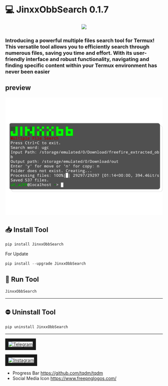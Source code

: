 # 💻 JinxxObbSearch 0.1.7

<p align="center">
    <!--     You can add your logo in the _src_ below -->
    <img src="https://www.amug.com/wp-content/uploads/2016/09/you-logo-here-300x106.png" />
</p>


### Introducing a powerful **multiple files search tool** for Termux! This versatile tool allows you to efficiently search through numerous files, saving you time and effort. With its user-friendly interface and robust functionality, navigating and finding specific content within your Termux environment has never been easier



## preview
![screenshot](/screenshot.png)

## 📥 Install Tool
```python
pip install JinxxObbSearch
```
For Update
```python
pip install --upgrade JinxxObbSearch
```
## 🚀 Run Tool
```python
JinxxObbSearch
```
---
## ⛔ Uninstall Tool
```python
pip uninstall JinxxObbSearch
```
---


<a href="https://t.me/Jinxx6_6_real_1" target="_blank"><img src="https://www.freepnglogos.com/uploads/telegram-logo-png-0.png" 
alt="Telegram" width="100" height="100" border="10" /></a>

<a href="https://www.instagram.com/jinxx6_6/?igshid=MzNlNGNkZWQ4Mg%3D%3D" target="_blank"><img src="https://www.freepnglogos.com/uploads/512x512-logo/512x512-transparent-logo-download-instagram-logo-icon-png-transparent-image-11.png" 
alt="Instagram" width="100" height="100" border="10" /></a>

+ Progress Bar https://github.com/tqdm/tqdm
+ Social Media Icon https://www.freepnglogos.com/
